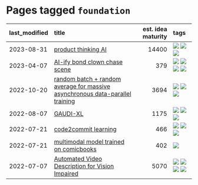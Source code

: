 # Pages tagged `foundation`

|last_modified|title|est. idea maturity|tags
|:---|:---|---:|:---|
|2023-08-31|[product thinking AI](../product_thinking_ai.md)|14400|[![](https://img.shields.io/badge/tag-experimental-1614f8)](../tags/experimental.md) [![](https://img.shields.io/badge/tag-foundation-752fd7)](../tags/foundation.md) [![](https://img.shields.io/badge/tag-tooling-9c3a4a)](../tags/tooling.md)|
|2023-04-07|[AI-ify bond clown chase scene](../bond_clown_chase_scene.md)|379|[![](https://img.shields.io/badge/tag-animation-b25b5)](../tags/animation.md) [![](https://img.shields.io/badge/tag-experimental-1614f8)](../tags/experimental.md) [![](https://img.shields.io/badge/tag-foundation-752fd7)](../tags/foundation.md) [![](https://img.shields.io/badge/tag-wip-dad82b)](../tags/wip.md)|
|2022-10-20|[random batch + random average for massive asynchronous data-parallel training](../async-evolutionary-ddp.md)|3694|[![](https://img.shields.io/badge/tag-experimental-1614f8)](../tags/experimental.md) [![](https://img.shields.io/badge/tag-foundation-752fd7)](../tags/foundation.md) [![](https://img.shields.io/badge/tag-tooling-9c3a4a)](../tags/tooling.md)|
|2022-08-07|[GAUDI-XL](../gaudi-xl.md)|1175|[![](https://img.shields.io/badge/tag-animation-b25b5)](../tags/animation.md) [![](https://img.shields.io/badge/tag-experimental-1614f8)](../tags/experimental.md) [![](https://img.shields.io/badge/tag-foundation-752fd7)](../tags/foundation.md)|
|2022-07-21|[code2commit learning](../code2commit-learning.md)|466|[![](https://img.shields.io/badge/tag-carp-82d6e)](../tags/carp.md) [![](https://img.shields.io/badge/tag-experimental-1614f8)](../tags/experimental.md) [![](https://img.shields.io/badge/tag-foundation-752fd7)](../tags/foundation.md)|
|2022-07-21|[multimodal model trained on comicbooks](../multimodal-model-trained-on-comicbooks.md)|402|[![](https://img.shields.io/badge/tag-foundation-752fd7)](../tags/foundation.md)|
|2022-07-07|[Automated Video Description for Vision Impaired](../automated-video-description.md)|5070|[![](https://img.shields.io/badge/tag-accessibility-e839f4)](../tags/accessibility.md) [![](https://img.shields.io/badge/tag-dataset-fe4dc)](../tags/dataset.md) [![](https://img.shields.io/badge/tag-foundation-752fd7)](../tags/foundation.md) [![](https://img.shields.io/badge/tag-publicgood-e6ab9)](../tags/publicgood.md)|
